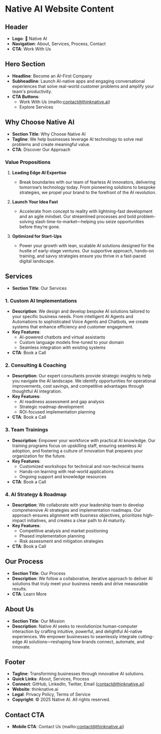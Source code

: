 # Native AI Website Content

## Header
- **Logo**: 🌱 Native AI
- **Navigation**: About, Services, Process, Contact
- **CTA**: Work With Us

## Hero Section
- **Headline**: Become an AI-First Company
- **Subheadline**: Launch AI-native apps and engaging conversational experiences that solve real-world customer problems and amplify your team's productivity.
- **CTA Buttons**: 
  - Work With Us (mailto:contact@thinknative.ai)
  - Explore Services

## Why Choose Native AI
- **Section Title**: Why Choose Native AI
- **Tagline**: We help businesses leverage AI technology to solve real problems and create meaningful value.
- **CTA**: Discover Our Approach

### Value Propositions
1. **Leading Edge AI Expertise**
   - Break boundaries with our team of fearless AI innovators, delivering tomorrow’s technology today. From pioneering solutions to bespoke strategies, we propel your brand to the forefront of the AI revolution.

2. **Launch Your Idea Fast**
   - Accelerate from concept to reality with lightning-fast development and an agile mindset. Our streamlined processes and bold problem-solving slash time-to-market—helping you seize opportunities before they’re gone.

3. **Optimized for Start-Ups**
   - Power your growth with lean, scalable AI solutions designed for the hustle of early-stage ventures. Our supportive approach, hands-on training, and savvy strategies ensure you thrive in a fast-paced digital landscape.

## Services
- **Section Title**: Our Services

### 1. Custom AI Implementations
- **Description**: We design and develop bespoke AI solutions tailored to your specific business needs. From intelligent AI Agents and Automations to sophisticated Voice Agents and Chatbots, we create systems that enhance efficiency and customer engagement.
- **Key Features**:
  - AI-powered chatbots and virtual assistants
  - Custom language models fine-tuned to your domain
  - Seamless integration with existing systems
- **CTA**: Book a Call

### 2. Consulting & Coaching
- **Description**: Our expert consultants provide strategic insights to help you navigate the AI landscape. We identify opportunities for operational improvements, cost savings, and competitive advantages through thoughtful AI integration.
- **Key Features**:
  - AI readiness assessment and gap analysis
  - Strategic roadmap development
  - ROI-focused implementation planning
- **CTA**: Book a Call

### 3. Team Trainings
- **Description**: Empower your workforce with practical AI knowledge. Our training programs focus on upskilling staff, ensuring seamless AI adoption, and fostering a culture of innovation that prepares your organization for the future.
- **Key Features**:
  - Customized workshops for technical and non-technical teams
  - Hands-on learning with real-world applications
  - Ongoing support and knowledge resources
- **CTA**: Book a Call

### 4. AI Strategy & Roadmap
- **Description**: We collaborate with your leadership team to develop comprehensive AI strategies and implementation roadmaps. Our approach ensures alignment with business objectives, prioritizes high-impact initiatives, and creates a clear path to AI maturity.
- **Key Features**:
  - Competitive analysis and market positioning
  - Phased implementation planning
  - Risk assessment and mitigation strategies
- **CTA**: Book a Call

## Our Process
- **Section Title**: Our Process
- **Description**: We follow a collaborative, iterative approach to deliver AI solutions that truly meet your business needs and drive measurable results.
- **CTA**: Learn More

## About Us
- **Section Title**: Our Mission
- **Description**: Native AI seeks to revolutionize human-computer interaction by crafting intuitive, powerful, and delightful AI-native experiences. We empower businesses to seamlessly integrate cutting-edge AI solutions—reshaping how brands connect, automate, and innovate.

## Footer
- **Tagline**: Transforming businesses through innovative AI solutions.
- **Quick Links**: About, Services, Process
- **Connect**: GitHub, LinkedIn, Twitter, Email (contact@thinknative.ai)
- **Website**: thinknative.ai
- **Legal**: Privacy Policy, Terms of Service
- **Copyright**: © 2025 Native AI. All rights reserved.

## Contact CTA
- **Mobile CTA**: Contact Us (mailto:contact@thinknative.ai)
